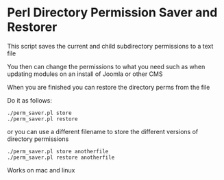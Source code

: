 # Perl Directory Permission Saver and Restorer #

This script saves the current and child subdirectory permissions to a text file

You then can change the permissions to what you need such as when updating modules on an install of Joomla or other CMS

When you are finished you can restore the directory perms from the file

Do it as follows:

```
./perm_saver.pl store
./perm_saver.pl restore
```

or you can use a different filename to store the different versions of directory permissions

```
./perm_saver.pl store anotherfile
./perm_saver.pl restore anotherfile
```

Works on mac and linux
